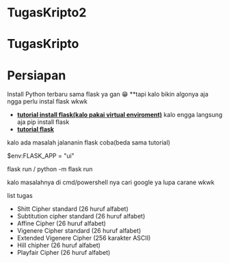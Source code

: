 # TugasKripto2

# TugasKripto

# Persiapan

Install Python terbaru sama flask ya gan 😁
**tapi kalo bikin algonya aja ngga perlu instal flask wkwk

- **[tutorial install flask(kalo pakai virtual enviroment)](https://phoenixnap.com/kb/install-flask)**
kalo engga langsung aja pip install flask
- **[tutorial flask](https://www.youtube.com/watch?v=mqhxxeeTbu0&list=PLzMcBGfZo4-n4vJJybUVV3Un_NFS5EOgX)**

kalo ada masalah jalananin flask coba(beda sama tutorial)

$env:FLASK_APP = "ui"

flask run / python -m flask run

kalo masalahnya di cmd/powershell nya cari google ya lupa carane wkwk

list tugas
- Shitt Cipher standard (26 huruf alfabet)
- Subtitution cipher standard (26 huruf alfabet)
- Affine Cipher (26 huruf alfabet)
- Vigenere Cipher standard (26 huruf alfabet)
- Extended Vigenere Cipher (256 karakter ASCII)
- Hill chipher (26 huruf alfabet)
- Playfair Cipher (26 huruf alfabet)
